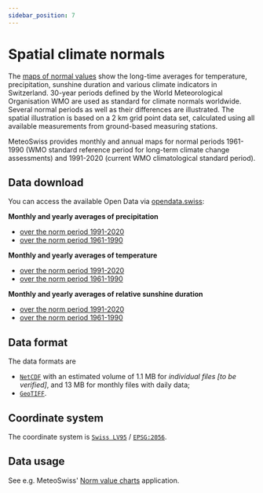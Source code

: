 ```yaml
---
sidebar_position: 7
---
```


# Spatial climate normals

The [maps of normal values](https://www.meteoswiss.admin.ch/climate/the-climate-of-switzerland/climate-normals/norm-value-charts.html) show the long-time averages for temperature, precipitation, sunshine duration and various climate indicators in Switzerland. 30-year periods defined by the World Meteorological Organisation WMO are used as standard for climate normals worldwide. Several normal periods as well as their differences are illustrated. The spatial illustration is based on a 2 km grid point data set, calculated using all available measurements from ground-based measuring stations.

MeteoSwiss provides monthly and annual maps for normal periods 1961-1990 (WMO standard reference period for long-term climate change assessments) and 1991-2020 (current WMO climatological standard period).

<!--
| PERIOD_TX    | BOUND_BOX_COORD_SYS_TX | OUTPUT_COORDSYS_TX | OUTPUT_FORMAT_TX | filename                                                  |
| ------------ | ---------------------- | ------------------ | ---------------- | --------------------------------------------------------- |
| previous_day | CH1995                 | EPSG:2056          | NETCDF           | RnormM9120 Normwert Monatsniederschalg 1991-2020          |
| previous_day | CH1995                 | EPSG:2056          | NETCDF           | RnormY9120 Normwert Jahressniederschalg 1991-2020         |
| previous_day | CH1995                 | EPSG:2056          | NETCDF           | TnormM9120 Normwert Monats-Mitteltemperatur 1991-2020     |
| previous_day | CH1995                 | EPSG:2056          | NETCDF           | TnormY9120 Normwert Jahres-Mitteltemperatur 1991-2020     |
| previous_day | CH1995                 | EPSG:2056          | NETCDF           | TminnormM9120 Normwert Monats-Minimumtemperatur 1991-2020 |
| previous_day | CH1995                 | EPSG:2056          | NETCDF           | TminnormY9120 Normwert Jahres-Minimumtemperatur 1991-2020 |
| previous_day | CH1995                 | EPSG:2056          | NETCDF           | TmaxnormM9120 Normwert Monats-Maximumtemperatur 1991-2020 |
| previous_day | CH1995                 | EPSG:2056          | NETCDF           | TmaxnormM9120 Normwert Jahres-Maximumtemperatur 1991-2020 |
| previous_day | CH1995                 | EPSG:2056          | NETCDF           | SnormM9120 Normwert Monats-Sonnenscheindauer 1991-2020    |
| previous_day | CH1995                 | EPSG:2056          | NETCDF           | SnormY9120 Normwert Monats-Sonnenscheindauer 1991-2020    |
-->

## Data download

You can access the available Open Data via [opendata.swiss](https://opendata.swiss/en/dataset?q=klimanormwerte&sort=score%20desc%2C%20metadata_modified%20desc&organization=bundesamt-fur-meteorologie-und-klimatologie-meteoschweiz&res_format=SERVICE):

**Monthly and yearly averages of precipitation**
- [over the norm period 1991-2020](https://data.geo.admin.ch/browser/index.html#/collections/ch.meteoschweiz.klimanormwerte-niederschlag_aktuelle_periode)
- [over the norm period 1961-1990](https://data.geo.admin.ch/browser/index.html#/collections/ch.meteoschweiz.klimanormwerte-niederschlag_1961_1990)

**Monthly and yearly averages of temperature**
- [over the norm period 1991-2020](https://data.geo.admin.ch/browser/index.html#/collections/ch.meteoschweiz.klimanormwerte-temperatur_aktuelle_periode)
- [over the norm period 1961-1990](https://data.geo.admin.ch/browser/index.html#/collections/ch.meteoschweiz.klimanormwerte-temperatur_1961_1990)

**Monthly and yearly averages of relative sunshine duration**
- [over the norm period 1991-2020](https://data.geo.admin.ch/browser/index.html#/collections/ch.meteoschweiz.klimanormwerte-sonnenscheindauer_aktuelle_periode)
- [over the norm period 1961-1990](https://data.geo.admin.ch/browser/index.html#/collections/ch.meteoschweiz.klimanormwerte-sonnenscheindauer_1961_1990)

## Data format

The data formats are 
- [`NetCDF`](https://www.unidata.ucar.edu/software/netcdf/) with an estimated volume of 1.1 MB for *individual files [to be verified]*, and 13 MB for monthly files with daily data;
- [`GeoTIFF`](https://trac.osgeo.org/geotiff).

## Coordinate system

The coordinate system is [`Swiss LV95`](https://www.swisstopo.admin.ch/en/the-swiss-coordinates-system) / [`EPSG:2056`](https://epsg.io/2056). 

## Data usage

See e.g. MeteoSwiss' [Norm value charts](https://www.meteoswiss.admin.ch/services-and-publications/applications/ext/climate-norm-maps-public.html#https%3A%2F%2Fservice.meteoswiss.ch%2Fproductbrowser%2FproductDisplay%2Fclimate-norm-maps-public%3Flang=en&cg1.parameter=FrostDays&cg1.normalPeriod=1961-1990&cg1.productName=climate-indicators-maps-norm) application.
